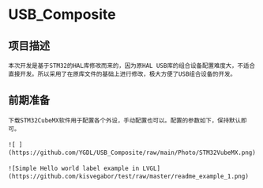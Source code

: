 # USB_Composite
## 项目描述
	本次开发是基于STM32的HAL库修改而来的，因为原HAL USB库的组合设备配置难度大，不适合直接开发。所以采用了在原库文件的基础上进行修改，极大方便了USB组合设备的开发。
## 前期准备
	下载STM32CubeMX软件用于配置各个外设，手动配置也可以。配置的参数如下，保持默认即可。  

	![ ](https://github.com/YGDL/USB_Composite/raw/main/Photo/STM32VubeMX.png)

	![Simple Hello world label example in LVGL](https://github.com/kisvegabor/test/raw/master/readme_example_1.png)
